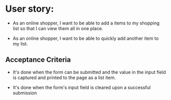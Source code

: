 # User story:

* As an online shopper, I want to be able to add a items to my shopping list so that I can view them all in one place.

* As an online shopper, I want to be able to quickly add another item to my list. 


## Acceptance Criteria

* It's done when the form can be submitted and the value in the input field is captured and printed to the page as a list item.

* It's done when the form's input field is cleared upon a successful submission